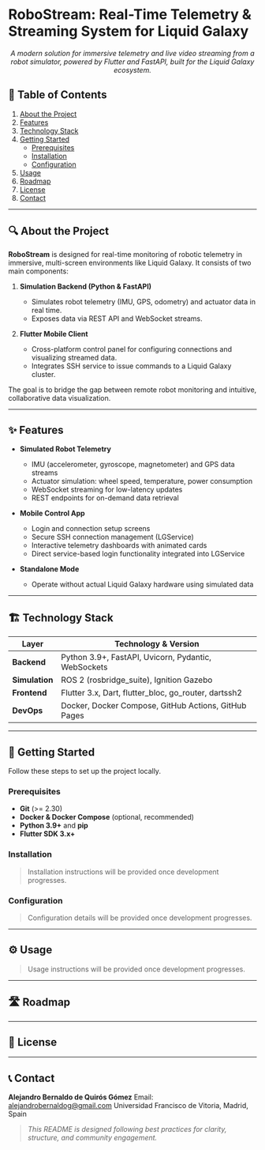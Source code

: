 # RoboStream: Real-Time Telemetry & Streaming System for Liquid Galaxy

<p align="center"><em>A modern solution for immersive telemetry and live video streaming from a robot simulator, powered by Flutter and FastAPI, built for the Liquid Galaxy ecosystem.</em></p>

## 📑 Table of Contents

1. [About the Project](#about-the-project)
2. [Features](#features)
3. [Technology Stack](#technology-stack)
4. [Getting Started](#getting-started)
   * [Prerequisites](#prerequisites)
   * [Installation](#installation)
   * [Configuration](#configuration)
5. [Usage](#usage)
6. [Roadmap](#roadmap)
7. [License](#license)
8. [Contact](#contact)

---

## 🔍 About the Project

**RoboStream** is designed for real-time monitoring of robotic telemetry in immersive, multi-screen environments like Liquid Galaxy. It consists of two main components:

1. **Simulation Backend (Python & FastAPI)**

   * Simulates robot telemetry (IMU, GPS, odometry) and actuator data in real time.
   * Exposes data via REST API and WebSocket streams.
2. **Flutter Mobile Client**

   * Cross-platform control panel for configuring connections and visualizing streamed data.
   * Integrates SSH service to issue commands to a Liquid Galaxy cluster.

The goal is to bridge the gap between remote robot monitoring and intuitive, collaborative data visualization.

---

## ✨ Features

* **Simulated Robot Telemetry**

  * IMU (accelerometer, gyroscope, magnetometer) and GPS data streams
  * Actuator simulation: wheel speed, temperature, power consumption
  * WebSocket streaming for low-latency updates
  * REST endpoints for on-demand data retrieval
* **Mobile Control App**

  * Login and connection setup screens
  * Secure SSH connection management (LGService)
  * Interactive telemetry dashboards with animated cards
  * Direct service-based login functionality integrated into LGService
* **Standalone Mode**

  * Operate without actual Liquid Galaxy hardware using simulated data

---

## 🏗️ Technology Stack

| Layer          | Technology & Version                                   |
| -------------- | ------------------------------------------------------ |
| **Backend**    | Python 3.9+, FastAPI, Uvicorn, Pydantic, WebSockets    |
| **Simulation** | ROS 2 (rosbridge\_suite), Ignition Gazebo              |
| **Frontend**   | Flutter 3.x, Dart, flutter\_bloc, go\_router, dartssh2 |
| **DevOps**     | Docker, Docker Compose, GitHub Actions, GitHub Pages   |

---

## 🚀 Getting Started

Follow these steps to set up the project locally.

### Prerequisites

* **Git** (>= 2.30)
* **Docker & Docker Compose** (optional, recommended)
* **Python 3.9+** and **pip**
* **Flutter SDK 3.x+**

### Installation

> Installation instructions will be provided once development progresses.

### Configuration

> Configuration details will be provided once development progresses.

---

## ⚙️ Usage

> Usage instructions will be provided once development progresses.

---

## 🛣️ Roadmap

---

## 📜 License


---

## 📞 Contact

**Alejandro Bernaldo de Quirós Gómez**
Email: [alejandrobernaldog@gmail.com](mailto:alejandrobernaldog@gmail.com)
Universidad Francisco de Vitoria, Madrid, Spain

> *This README is designed following best practices for clarity, structure, and community engagement.*
